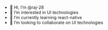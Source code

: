 - 👋 Hi, I’m @raj-28
- 👀 I’m interested in UI technologies
- 🌱 I’m currently learning react-native
- 💞️ I’m looking to collaborate on UI technologies


<!---
raj-28/raj-28 is a ✨ special ✨ repository because its `README.md` (this file) appears on your GitHub profile.
You can click the Preview link to take a look at your changes.
--->
